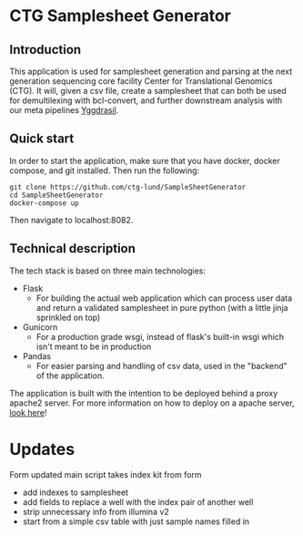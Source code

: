 # CTG Samplesheet Generator
## Introduction
This application is used for samplesheet generation and parsing at the next generation sequencing core facility Center for Translational Genomics (CTG). It will, given a csv file, create a samplesheet that can both be used for demultilexing with bcl-convert, and further downstream analysis with our meta pipelines [Yggdrasil](https://github.com/ctg-lund/Yggdrasil).
## Quick start
In order to start the application, make sure that you have docker, docker compose, and git installed. Then run the following: 
```
git clone https://github.com/ctg-lund/SampleSheetGenerator
cd SampleSheetGenerator
docker-compose up
```
Then navigate to localhost:8082.

## Technical description
The tech stack is based on three main technologies:
* Flask
  * For building the actual web application which can process user data and return a validated samplesheet in pure python (with a little jinja sprinkled on top)
* Gunicorn
  * For a production grade wsgi, instead of flask's built-in wsgi which isn't meant to be in production
* Pandas
  * For easier parsing and handling of csv data, used in the "backend" of the application.

The application is built with the intention to be deployed behind a proxy apache2 server. For more information on how to deploy on a apache server, [look here](docs/deployment.md)!

# Updates
Form updated
main script takes index kit from form
- add indexes to samplesheet
- add fields to replace a well with the index pair of another well
- strip unnecessary info from illumina v2
- start from a simple csv table with just sample names filled in